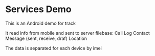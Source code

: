 # Services Demo

This is an Android demo for track

It read info from mobile and sent to server filebase:
Call Log
Contact
Message (sent, receive, draf)
Location


The data is separated for each device by imei



